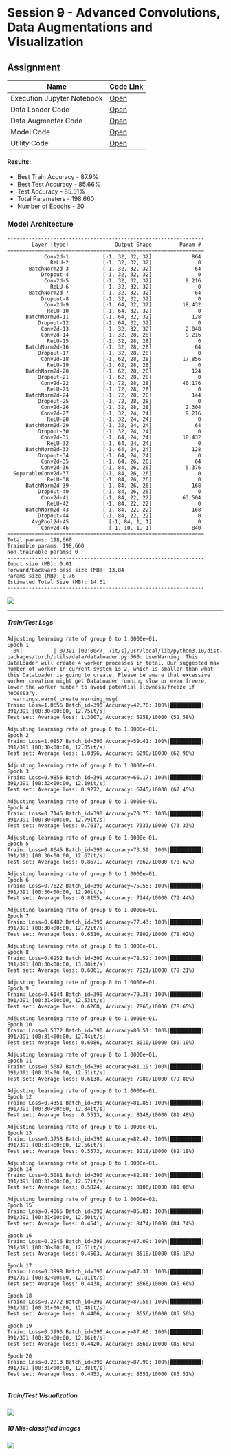 # Session 9 - Advanced Convolutions, Data Augmentations and Visualization

## Assignment

|Name|Code Link |
|---|---|
|Execution Jupyter Notebook|[Open](https://github.com/garima-mahato/ERA_V1/blob/main/Session9_AdvancedConvolutionsDataAugmentationAndVisualization/S9_Assignment_FinalSubmission.ipynb)|
| Data Loader Code | [Open](https://github.com/garima-mahato/ERA_V1/blob/main/gmo/data_engine/data_loader.py) |
| Data Augmenter Code | [Open](https://github.com/garima-mahato/ERA_V1/blob/main/gmo/data_engine/data_augmenter.py) |
| Model Code | [Open](https://github.com/garima-mahato/ERA_V1/blob/main/gmo/model.py) |
| Utility Code | [Open](https://github.com/garima-mahato/ERA_V1/blob/main/gmo/utils.py) |

#### Results: 
  - Best Train Accuracy - 87.9%
  - Best Test Accuracy - 85.66%
  - Test Accuracy - 85.51%
  - Total Parameters - 198,660
  - Number of Epochs - 20

### Model Architecture

```
----------------------------------------------------------------
        Layer (type)               Output Shape         Param #
================================================================
            Conv2d-1           [-1, 32, 32, 32]             864
              ReLU-2           [-1, 32, 32, 32]               0
       BatchNorm2d-3           [-1, 32, 32, 32]              64
           Dropout-4           [-1, 32, 32, 32]               0
            Conv2d-5           [-1, 32, 32, 32]           9,216
              ReLU-6           [-1, 32, 32, 32]               0
       BatchNorm2d-7           [-1, 32, 32, 32]              64
           Dropout-8           [-1, 32, 32, 32]               0
            Conv2d-9           [-1, 64, 32, 32]          18,432
             ReLU-10           [-1, 64, 32, 32]               0
      BatchNorm2d-11           [-1, 64, 32, 32]             128
          Dropout-12           [-1, 64, 32, 32]               0
           Conv2d-13           [-1, 32, 32, 32]           2,048
           Conv2d-14           [-1, 32, 28, 28]           9,216
             ReLU-15           [-1, 32, 28, 28]               0
      BatchNorm2d-16           [-1, 32, 28, 28]              64
          Dropout-17           [-1, 32, 28, 28]               0
           Conv2d-18           [-1, 62, 28, 28]          17,856
             ReLU-19           [-1, 62, 28, 28]               0
      BatchNorm2d-20           [-1, 62, 28, 28]             124
          Dropout-21           [-1, 62, 28, 28]               0
           Conv2d-22           [-1, 72, 28, 28]          40,176
             ReLU-23           [-1, 72, 28, 28]               0
      BatchNorm2d-24           [-1, 72, 28, 28]             144
          Dropout-25           [-1, 72, 28, 28]               0
           Conv2d-26           [-1, 32, 28, 28]           2,304
           Conv2d-27           [-1, 32, 24, 24]           9,216
             ReLU-28           [-1, 32, 24, 24]               0
      BatchNorm2d-29           [-1, 32, 24, 24]              64
          Dropout-30           [-1, 32, 24, 24]               0
           Conv2d-31           [-1, 64, 24, 24]          18,432
             ReLU-32           [-1, 64, 24, 24]               0
      BatchNorm2d-33           [-1, 64, 24, 24]             128
          Dropout-34           [-1, 64, 24, 24]               0
           Conv2d-35           [-1, 64, 26, 26]              64
           Conv2d-36           [-1, 84, 26, 26]           5,376
  SeparableConv2d-37           [-1, 84, 26, 26]               0
             ReLU-38           [-1, 84, 26, 26]               0
      BatchNorm2d-39           [-1, 84, 26, 26]             168
          Dropout-40           [-1, 84, 26, 26]               0
           Conv2d-41           [-1, 84, 22, 22]          63,504
             ReLU-42           [-1, 84, 22, 22]               0
      BatchNorm2d-43           [-1, 84, 22, 22]             168
          Dropout-44           [-1, 84, 22, 22]               0
        AvgPool2d-45             [-1, 84, 1, 1]               0
           Conv2d-46             [-1, 10, 1, 1]             840
================================================================
Total params: 198,660
Trainable params: 198,660
Non-trainable params: 0
----------------------------------------------------------------
Input size (MB): 0.01
Forward/backward pass size (MB): 13.84
Params size (MB): 0.76
Estimated Total Size (MB): 14.61
----------------------------------------------------------------

```

![](https://raw.githubusercontent.com/garima-mahato/ERA_V1/main/Session9_AdvancedConvolutionsDataAugmentationAndVisualization/assets/cifar10_s9__finaltorchviz.png)

---


##### <b>Train/Test Logs</b>

```
Adjusting learning rate of group 0 to 1.0000e-01.
Epoch 1
  0%|          | 0/391 [00:00<?, ?it/s]/usr/local/lib/python3.10/dist-packages/torch/utils/data/dataloader.py:560: UserWarning: This DataLoader will create 4 worker processes in total. Our suggested max number of worker in current system is 2, which is smaller than what this DataLoader is going to create. Please be aware that excessive worker creation might get DataLoader running slow or even freeze, lower the worker number to avoid potential slowness/freeze if necessary.
  warnings.warn(_create_warning_msg(
Train: Loss=1.0656 Batch_id=390 Accuracy=42.70: 100%|██████████| 391/391 [00:30<00:00, 12.75it/s]
Test set: Average loss: 1.3007, Accuracy: 5258/10000 (52.58%)

Adjusting learning rate of group 0 to 1.0000e-01.
Epoch 2
Train: Loss=1.0857 Batch_id=390 Accuracy=59.41: 100%|██████████| 391/391 [00:30<00:00, 12.85it/s]
Test set: Average loss: 1.0396, Accuracy: 6290/10000 (62.90%)

Adjusting learning rate of group 0 to 1.0000e-01.
Epoch 3
Train: Loss=0.9856 Batch_id=390 Accuracy=66.17: 100%|██████████| 391/391 [00:32<00:00, 12.19it/s]
Test set: Average loss: 0.9272, Accuracy: 6745/10000 (67.45%)

Adjusting learning rate of group 0 to 1.0000e-01.
Epoch 4
Train: Loss=0.7146 Batch_id=390 Accuracy=70.75: 100%|██████████| 391/391 [00:30<00:00, 12.79it/s]
Test set: Average loss: 0.7617, Accuracy: 7333/10000 (73.33%)

Adjusting learning rate of group 0 to 1.0000e-01.
Epoch 5
Train: Loss=0.8645 Batch_id=390 Accuracy=73.59: 100%|██████████| 391/391 [00:30<00:00, 12.67it/s]
Test set: Average loss: 0.8671, Accuracy: 7062/10000 (70.62%)

Adjusting learning rate of group 0 to 1.0000e-01.
Epoch 6
Train: Loss=0.7622 Batch_id=390 Accuracy=75.55: 100%|██████████| 391/391 [00:30<00:00, 12.90it/s]
Test set: Average loss: 0.8155, Accuracy: 7244/10000 (72.44%)

Adjusting learning rate of group 0 to 1.0000e-01.
Epoch 7
Train: Loss=0.6482 Batch_id=390 Accuracy=77.43: 100%|██████████| 391/391 [00:30<00:00, 12.72it/s]
Test set: Average loss: 0.6510, Accuracy: 7802/10000 (78.02%)

Adjusting learning rate of group 0 to 1.0000e-01.
Epoch 8
Train: Loss=0.6252 Batch_id=390 Accuracy=78.52: 100%|██████████| 391/391 [00:30<00:00, 13.00it/s]
Test set: Average loss: 0.6061, Accuracy: 7921/10000 (79.21%)

Adjusting learning rate of group 0 to 1.0000e-01.
Epoch 9
Train: Loss=0.6144 Batch_id=390 Accuracy=79.36: 100%|██████████| 391/391 [00:31<00:00, 12.53it/s]
Test set: Average loss: 0.6268, Accuracy: 7865/10000 (78.65%)

Adjusting learning rate of group 0 to 1.0000e-01.
Epoch 10
Train: Loss=0.5372 Batch_id=390 Accuracy=80.51: 100%|██████████| 391/391 [00:31<00:00, 12.44it/s]
Test set: Average loss: 0.6086, Accuracy: 8010/10000 (80.10%)

Adjusting learning rate of group 0 to 1.0000e-01.
Epoch 11
Train: Loss=0.5687 Batch_id=390 Accuracy=81.19: 100%|██████████| 391/391 [00:31<00:00, 12.51it/s]
Test set: Average loss: 0.6138, Accuracy: 7980/10000 (79.80%)

Adjusting learning rate of group 0 to 1.0000e-01.
Epoch 12
Train: Loss=0.4351 Batch_id=390 Accuracy=81.85: 100%|██████████| 391/391 [00:30<00:00, 12.84it/s]
Test set: Average loss: 0.5513, Accuracy: 8148/10000 (81.48%)

Adjusting learning rate of group 0 to 1.0000e-01.
Epoch 13
Train: Loss=0.3758 Batch_id=390 Accuracy=82.47: 100%|██████████| 391/391 [00:31<00:00, 12.56it/s]
Test set: Average loss: 0.5573, Accuracy: 8218/10000 (82.18%)

Adjusting learning rate of group 0 to 1.0000e-01.
Epoch 14
Train: Loss=0.5081 Batch_id=390 Accuracy=82.88: 100%|██████████| 391/391 [00:31<00:00, 12.57it/s]
Test set: Average loss: 0.5824, Accuracy: 8106/10000 (81.06%)

Adjusting learning rate of group 0 to 1.0000e-02.
Epoch 15
Train: Loss=0.4065 Batch_id=390 Accuracy=85.81: 100%|██████████| 391/391 [00:31<00:00, 12.60it/s]
Test set: Average loss: 0.4541, Accuracy: 8474/10000 (84.74%)

Epoch 16
Train: Loss=0.2946 Batch_id=390 Accuracy=87.09: 100%|██████████| 391/391 [00:30<00:00, 12.61it/s]
Test set: Average loss: 0.4503, Accuracy: 8518/10000 (85.18%)

Epoch 17
Train: Loss=0.3998 Batch_id=390 Accuracy=87.31: 100%|██████████| 391/391 [00:32<00:00, 12.01it/s]
Test set: Average loss: 0.4438, Accuracy: 8566/10000 (85.66%)

Epoch 18
Train: Loss=0.2772 Batch_id=390 Accuracy=87.56: 100%|██████████| 391/391 [00:31<00:00, 12.48it/s]
Test set: Average loss: 0.4406, Accuracy: 8556/10000 (85.56%)

Epoch 19
Train: Loss=0.3993 Batch_id=390 Accuracy=87.60: 100%|██████████| 391/391 [00:32<00:00, 12.16it/s]
Test set: Average loss: 0.4420, Accuracy: 8560/10000 (85.60%)

Epoch 20
Train: Loss=0.2813 Batch_id=390 Accuracy=87.90: 100%|██████████| 391/391 [00:31<00:00, 12.38it/s]
Test set: Average loss: 0.4453, Accuracy: 8551/10000 (85.51%)


```

##### <b>Train/Test Visualization</b>

![](https://raw.githubusercontent.com/garima-mahato/ERA_V1/main/Session9_AdvancedConvolutionsDataAugmentationAndVisualization/assets/train_test_acc_loss_comp.png)

##### <b>10 Mis-classified Images </b>

![](https://raw.githubusercontent.com/garima-mahato/ERA_V1/main/Session9_AdvancedConvolutionsDataAugmentationAndVisualization/assets/cifar10_s9_final_misclassified_imgs.png)

